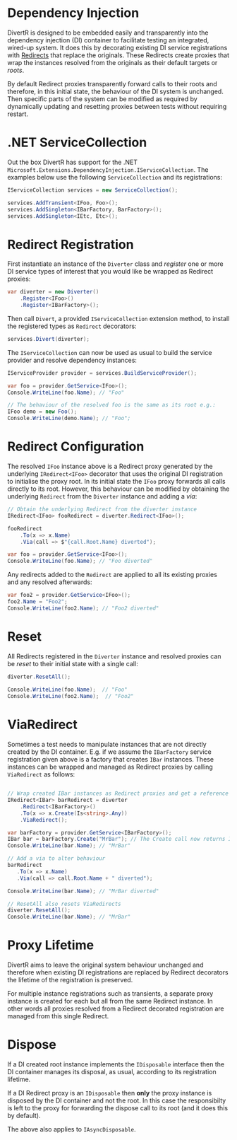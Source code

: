 ﻿# Dependency Injection

DivertR is designed to be embedded easily and transparently into the dependency injection (DI) container to facilitate testing an integrated, wired-up system.
It does this by decorating existing DI service registrations with [Redirects](./Redirect.md) that replace the originals.
These Redirects create proxies that wrap the instances resolved from the originals as their default targets or *roots*.

By default Redirect proxies transparently forward calls to their roots and therefore, in this initial state, the behaviour of the DI system is unchanged.
Then specific parts of the system can be modified as required by dynamically updating and resetting proxies between tests without requiring restart.

# .NET ServiceCollection

Out the box DivertR has support for the .NET `Microsoft.Extensions.DependencyInjection.IServiceCollection`. The examples below use the following `ServiceCollection` and its registrations:

```csharp
IServiceCollection services = new ServiceCollection();

services.AddTransient<IFoo, Foo>();
services.AddSingleton<IBarFactory, BarFactory>();
services.AddSingleton<IEtc, Etc>();
```

# Redirect Registration

First instantiate an instance of the `Diverter` class and *register* one or more DI service types of interest that you would like be wrapped as Redirect proxies:

```csharp
var diverter = new Diverter()
    .Register<IFoo>()
    .Register<IBarFactory>();
```

Then call `Divert`, a provided `IServiceCollection` extension method, to install the registered types as `Redirect` decorators:

```csharp
services.Divert(diverter);
```

The `IServiceCollection` can now be used as usual to build the service provider and resolve dependency instances:

```csharp
IServiceProvider provider = services.BuildServiceProvider();

var foo = provider.GetService<IFoo>();
Console.WriteLine(foo.Name); // "Foo"

// The behaviour of the resolved foo is the same as its root e.g.:
IFoo demo = new Foo();
Console.WriteLine(demo.Name); // "Foo";
```

# Redirect Configuration

The resolved `IFoo` instance above is a Redirect proxy generated by the underlying `IRedirect<IFoo>` decorator that uses the original DI registration to initialise the proxy root. 
In its initial state the `IFoo` proxy forwards all calls directly to its root. However, this behaviour can be modified by obtaining the underlying `Redirect`
from the `Diverter` instance and adding a *via*:

```csharp
// Obtain the underlying Redirect from the diverter instance
IRedirect<IFoo> fooRedirect = diverter.Redirect<IFoo>(); 

fooRedirect
    .To(x => x.Name)
    .Via(call => $"{call.Root.Name} diverted");

var foo = provider.GetService<IFoo>();
Console.WriteLine(foo.Name); // "Foo diverted"
```

Any redirects added to the `Redirect` are applied to all its existing proxies and any resolved afterwards:

```csharp
var foo2 = provider.GetService<IFoo>();
foo2.Name = "Foo2";
Console.WriteLine(foo2.Name); // "Foo2 diverted"
```

# Reset

All Redirects registered in the `Diverter` instance and resolved proxies can be *reset* to their initial state with a single call:

```csharp
diverter.ResetAll();
  
Console.WriteLine(foo.Name);  // "Foo"
Console.WriteLine(foo2.Name);  // "Foo2"
```

# ViaRedirect

Sometimes a test needs to manipulate instances that are not directly created by the DI container.
E.g. if we assume the `IBarFactory` service registration given above is a factory that creates `IBar` instances.
These instances can be wrapped and managed as Redirect proxies by calling `ViaRedirect` as follows:

```csharp

// Wrap created IBar instances as Redirect proxies and get a reference their Redirect
IRedirect<IBar> barRedirect = diverter
    .Redirect<IBarFactory>()
    .To(x => x.Create(Is<string>.Any))
    .ViaRedirect();

var barFactory = provider.GetService<IBarFactory>();
IBar bar = barFactory.Create("MrBar"); // The Create call now returns IBar proxies
Console.WriteLine(bar.Name); // "MrBar"

// Add a via to alter behaviour
barRedirect
   .To(x => x.Name)
   .Via(call => call.Root.Name + " diverted");

Console.WriteLine(bar.Name); // "MrBar diverted"

// ResetAll also resets ViaRedirects
diverter.ResetAll();
Console.WriteLine(bar.Name); // "MrBar"
```

# Proxy Lifetime

DivertR aims to leave the original system behaviour unchanged and therefore 
when existing DI registrations are replaced by Redirect decorators the lifetime of the registration is preserved.

For multiple instance registrations such as transients, a separate proxy instance is created for each but all from the same Redirect instance.
In other words all proxies resolved from a Redirect decorated registration are managed from this single Redirect.

# Dispose

If a DI created root instance implements the `IDisposable` interface then the DI container manages its disposal, as usual, according to its registration lifetime.

If a DI Redirect proxy is an `IDisposable` then **only** the proxy instance is disposed by the DI container and not the root.
In this case the responsibilty is left to the proxy for forwarding the dispose call to its root (and it does this by default).

The above also applies to `IAsyncDisposable`.
